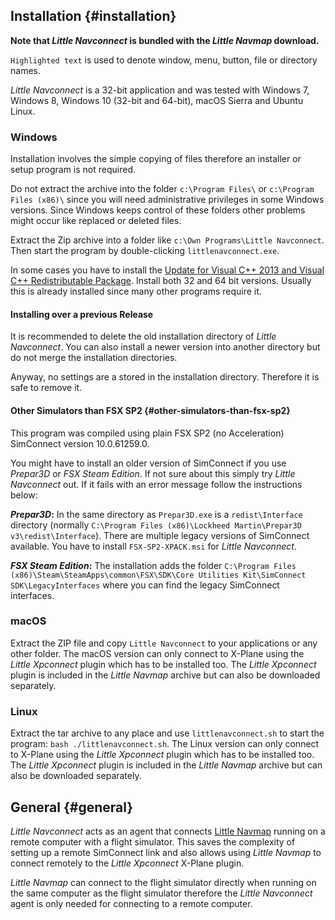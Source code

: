 ## Installation {#installation}

**Note that *Little Navconnect* is bundled with the *Little Navmap* download.**

`Highlighted text` is used to denote window, menu, button, file or directory names.

*Little Navconnect* is a 32-bit application and was tested with Windows 7, Windows 8, Windows 10 (32-bit and 64-bit), macOS Sierra and Ubuntu Linux.

### Windows

Installation involves the simple copying of files therefore an installer or setup program is not required.

Do not extract the archive into the folder `c:\Program Files\` or `c:\Program Files (x86)\` since you will need administrative privileges in some Windows versions. Since Windows keeps control of these folders other problems might occur like replaced or deleted files.

Extract the Zip archive into a folder like `c:\Own Programs\Little Navconnect`. Then start the program by double-clicking `littlenavconnect.exe`.

In some cases you have to install the [Update for Visual C\+\+ 2013 and Visual C\+\+ Redistributable Package](https://support.microsoft.com/en-us/help/3179560/update-for-visual-c-2013-and-visual-c-redistributable-package). Install both 32 and 64 bit versions.
Usually this is already installed since many other programs require it.

#### Installing over a previous Release

It is recommended to delete the old installation directory of _Little Navconnect_. You can also install a newer version into another directory but do not merge the installation directories.

Anyway, no settings are a stored in the installation directory. Therefore it is safe to remove it.

#### Other Simulators than FSX SP2 {#other-simulators-than-fsx-sp2}

This program was compiled using plain FSX SP2 (no Acceleration) SimConnect version 10.0.61259.0.

You might have to install an older version of SimConnect if you use _Prepar3D_ or _FSX Steam Edition_. If not sure about this simply try _Little Navconnect_ out. If it fails with an error message follow the instructions below:

**_Prepar3D_:** In the same directory as `Prepar3D.exe` is a `redist\Interface` directory (normally `C:\Program Files (x86)\Lockheed Martin\Prepar3D v3\redist\Interface`). There are multiple legacy versions of SimConnect available. You have to install `FSX-SP2-XPACK.msi` for _Little Navconnect_.

**_FSX Steam Edition_:** The installation adds the folder `C:\Program Files (x86)\Steam\SteamApps\common\FSX\SDK\Core Utilities Kit\SimConnect SDK\LegacyInterfaces` where you can find the legacy SimConnect interfaces.

### macOS

Extract the ZIP file and copy `Little Navconnect` to your applications or any other folder. The macOS version can only connect to X-Plane using the *Little Xpconnect* plugin which has to be installed too. The *Little Xpconnect* plugin is included in the *Little Navmap* archive but can also be downloaded separately.

### Linux

Extract the tar archive to any place and use `littlenavconnect.sh` to start the program: `bash ./littlenavconnect.sh`. The Linux version can only connect to X-Plane using the *Little Xpconnect* plugin which has to be installed too. The *Little Xpconnect* plugin is included in the *Little Navmap* archive but can also be downloaded separately.

## General {#general}

_Little Navconnect_ acts as an agent that connects [Little Navmap](https://albar965.github.io/littlenavmap.html) running on a remote computer with a flight simulator. This saves the complexity of setting up a remote SimConnect link and also allows using _Little Navmap_ to connect remotely to the *Little Xpconnect* X-Plane plugin.

_Little Navmap_ can connect to the flight simulator directly when running on the same computer as the flight simulator therefore the _Little Navconnect_ agent is only needed for connecting to a remote computer.

